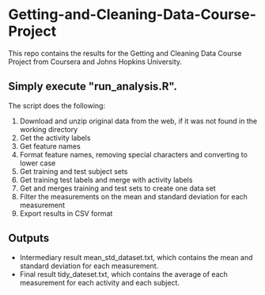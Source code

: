 # Getting-and-Cleaning-Data-Course-Project
This repo contains the results for the Getting and Cleaning Data Course Project from Coursera and Johns Hopkins University.

## Simply execute "run_analysis.R". 
The script does the following:
1. Download and unzip original data from the web, if it was not found in the working directory
2. Get the activity labels
3. Get feature names 
4. Format feature names, removing special characters and converting to lower case
5. Get training and test subject sets
6. Get training test labels and merge with activity labels 
7. Get and merges training and test sets to create one data set
8. Filter the measurements on the mean and standard deviation for each measurement
9. Export results in CSV format
## Outputs
* Intermediary result mean_std_dataset.txt, which contains the mean and standard deviation for each measurement.
* Final result tidy_dateset.txt, which contains the average of each measurement for each activity and each subject.
